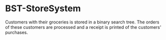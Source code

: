 # BST-StoreSystem
Customers with their groceries is stored in a binary search tree. The orders of these customers are processed and a receipt is printed of the customers' purchases.
